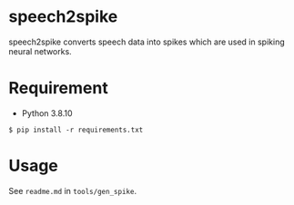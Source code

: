 # speech2spike

speech2spike converts speech data into spikes which are used in spiking neural networks.

# Requirement

- Python 3.8.10

```
$ pip install -r requirements.txt
```
# Usage

See `readme.md` in `tools/gen_spike`.
